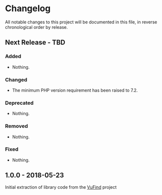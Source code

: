 # Changelog

All notable changes to this project will be documented in this file, in reverse chronological order by release.

## Next Release - TBD

### Added

- Nothing.

### Changed

- The minimum PHP version requirement has been raised to 7.2.

### Deprecated

- Nothing.

### Removed

- Nothing.

### Fixed

- Nothing.

## 1.0.0 - 2018-05-23
Initial extraction of library code from the [VuFind](https://github.com/vufind-org/vufind) project
